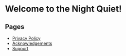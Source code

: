 # Welcome to the Night Quiet!

## Pages
- [Privacy Policy](https://denis13s.github.io/Night-Quiet/Privacy-Policy.html)
- [Acknowledgements](https://denis13s.github.io/Night-Quiet/Acknowledgements.html)
- [Support](https://denis13s.github.io/Night-Quiet/Support.html)
